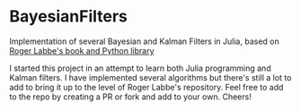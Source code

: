 # BayesianFilters

Implementation of several Bayesian and Kalman Filters in Julia, based on [Roger Labbe's book and Python library](https://github.com/rlabbe/Kalman-and-Bayesian-Filters-in-Python)

I started this project in an attempt to learn both Julia programming and Kalman filters. I have implemented several algorithms but there's still a lot to add to bring it up to the level of Roger Labbe's repository. Feel free to add to the repo by creating a PR or fork and add to your own. Cheers!
